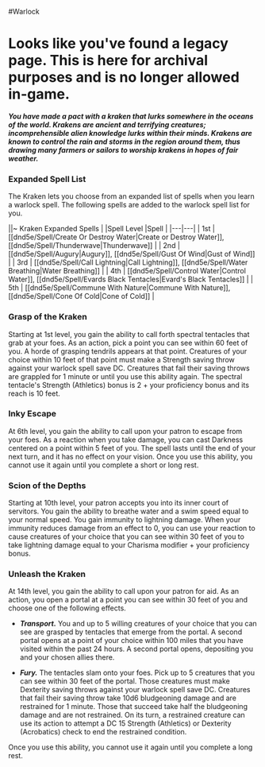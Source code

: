 #Warlock
# Looks like you've found a legacy page. This is here for archival purposes and is no longer allowed in-game. 

***You have made a pact with a kraken that lurks somewhere in the oceans of the world. Krakens are ancient and terrifying creatures; incomprehensible alien knowledge lurks within their minds. Krakens are known to control the rain and storms in the region around them, thus drawing many farmers or sailors to worship krakens in hopes of fair weather.***

### Expanded Spell List
The Kraken lets you choose from an expanded list of spells when you learn a warlock spell. The following spells are added to the warlock spell list for you.

||~ Kraken Expanded Spells | 
|Spell Level |Spell |
|---|---|
| 1st | [[dnd5e/Spell/Create Or Destroy Water\|Create or Destroy Water]], [[dnd5e/Spell/Thunderwave\|Thunderwave]] |
| 2nd | [[dnd5e/Spell/Augury\|Augury]], [[dnd5e/Spell/Gust Of Wind\|Gust of Wind]] |
| 3rd | [[dnd5e/Spell/Call Lightning\|Call Lightning]], [[dnd5e/Spell/Water Breathing\|Water Breathing]] |
| 4th | [[dnd5e/Spell/Control Water\|Control Water]], [[dnd5e/Spell/Evards Black Tentacles\|Evard's Black Tentacles]] |
| 5th | [[dnd5e/Spell/Commune With Nature\|Commune With Nature]], [[dnd5e/Spell/Cone Of Cold\|Cone of Cold]] |

### Grasp of the Kraken
Starting at 1st level, you gain the ability to call forth spectral tentacles that grab at your foes. As an action, pick a point you can see within 60 feet of you. A horde of grasping tendrils appears at that point. Creatures of your choice within 10 feet of that point must make a Strength saving throw against your warlock spell save DC. Creatures that fail their saving throws are grappled for 1 minute or until you use this ability again. The spectral tentacle's Strength (Athletics) bonus is 2 + your proficiency bonus and its reach is 10 feet.

### Inky Escape
At 6th level, you gain the ability to call upon your patron to escape from your foes. As a reaction when you take damage, you can cast Darkness centered on a point within 5 feet of you. The spell lasts until the end of your next turn, and it has no effect on your vision. Once you use this ability, you cannot use it again until you complete a short or long rest.

### Scion of the Depths
Starting at 10th level, your patron accepts you into its inner court of servitors. You gain the ability to breathe water and a swim speed equal to your normal speed. You gain immunity to lightning damage. When your immunity reduces damage from an effect to 0, you can use your reaction to cause creatures of your choice that you can see within 30 feet of you to take lightning damage equal to your Charisma modifier + your proficiency bonus.

### Unleash the Kraken
At 14th level, you gain the ability to call upon your patron for aid. As an action, you open a portal at a point you can see within 30 feet of you and choose one of the following effects.

- ***Transport.*** You and up to 5 willing creatures of your choice that you can see are grasped by tentacles that emerge from the portal. A second portal opens at a point of your choice within 100 miles that you have visited within the past 24 hours. A second portal opens, depositing you and your chosen allies there.

- ***Fury.*** The tentacles slam onto your foes. Pick up to 5 creatures that you can see within 30 feet of the portal. Those creatures must make Dexterity saving throws against your warlock spell save DC. Creatures that fail their saving throw take 10d6 bludgeoning damage and are restrained for 1 minute. Those that succeed take half the bludgeoning damage and are not restrained. On its turn, a restrained creature can use its action to attempt a DC 15 Strength (Athletics) or Dexterity (Acrobatics) check to end the restrained condition.

Once you use this ability, you cannot use it again until you complete a long rest.